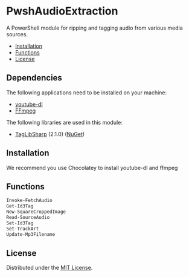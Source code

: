 # PwshAudioExtraction

A PowerShell module for ripping and tagging audio from various media sources.

- [Installation](#installation)
- [Functions](#functions)
- [License](#license)

## Dependencies

The following applications need to be installed on your machine:

- [youtube-dl](https://github.com/ytdl-org/youtube-dl/)
- [FFmpeg](https://github.com/FFmpeg/FFmpeg)

The following libraries are used in this module:

- [TagLibSharp](https://github.com/mono/taglib-sharp) (2.1.0) ([NuGet](https://www.nuget.org/packages/taglib/))

## Installation

We recommend you use Chocolatey to install youtube-dl and ffmpeg

## Functions

```powershell
Invoke-FetchAudio
Get-Id3Tag
New-SquareCroppedImage
Read-SourceAudio
Set-Id3Tag
Set-TrackArt
Update-Mp3Filename
```

## License

Distributed under the [MIT License](http://opensource.org/licenses/mit-license.php).
